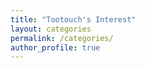 ```yaml
---
title: "Tootouch's Interest"
layout: categories
permalink: /categories/
author_profile: true
---
```


